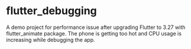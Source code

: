 # flutter_debugging

A demo project for performance issue after upgrading Flutter to 3.27 with flutter_animate package.
The phone is getting too hot and CPU usage is increasing while debugging the app.


